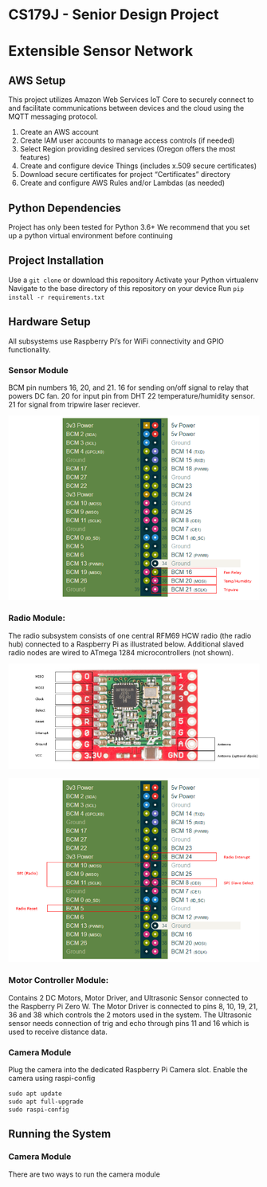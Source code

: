 # CS179J - Senior Design Project

# Extensible Sensor Network

## AWS Setup
This project utilizes Amazon Web Services IoT Core to securely connect to and facilitate communications between devices and the cloud using the MQTT messaging protocol.

1. Create an AWS account
1. Create IAM user accounts to manage access controls (if needed)
1. Select Region providing desired services (Oregon offers the most features)
1. Create and configure device Things (includes x.509 secure certificates)
1. Download secure certificates for project “Certificates” directory
1. Create and configure AWS Rules and/or Lambdas (as needed)



## Python Dependencies
Project has only been tested for Python 3.6+
We recommend that you set up a python virtual environment before continuing

## Project Installation
Use a `git clone` or download this repository
Activate your Python virtualenv
Navigate to the base directory of this repository on your device
Run `pip install -r requirements.txt`

## Hardware Setup
All subsystems use Raspberry Pi’s for WiFi connectivity and GPIO functionality.

### Sensor Module
BCM pin numbers 16, 20, and 21. 16 for sending on/off signal to relay that powers DC fan. 20 for input pin from DHT 22 temperature/humidity sensor. 21 for signal from tripwire laser reciever. 

![Sensor Module Pinout](/Images/raspberry-pi-pinout_ryan.png)


### Radio Module:
The radio subsystem consists of one central RFM69 HCW radio (the radio hub) connected to a Raspberry Pi as illustrated below.  Additional slaved radio nodes are wired to ATmega 1284 microcontrollers (not shown).

![Sensor Module Pinout](/Images/rfm69_pinout.png)

![Sensor Module Pinout](/Images/raspberry-rfm69_pinout.png)

### Motor Controller Module:
Contains 2 DC Motors, Motor Driver, and Ultrasonic Sensor connected to the Raspberry Pi Zero W. The Motor Driver is connected to pins 8, 10, 19, 21, 36 and 38 which controls the 2 motors used in the system. The Ultrasonic sensor needs connection of trig and echo through pins 11 and 16 which is used to receive distance data. 

### Camera Module
Plug the camera into the dedicated Raspberry Pi Camera slot.
Enable the camera using raspi-config
```
sudo apt update
sudo apt full-upgrade
sudo raspi-config
```

## Running the System

### Camera Module
There are two ways to run the camera module


